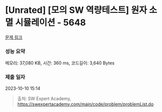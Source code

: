 # [Unrated] [모의 SW 역량테스트] 원자 소멸 시뮬레이션 - 5648 

[문제 링크](https://swexpertacademy.com/main/code/problem/problemDetail.do?contestProbId=AWXRFInKex8DFAUo) 

### 성능 요약

메모리: 37,080 KB, 시간: 360 ms, 코드길이: 3,640 Bytes

### 제출 일자

2023-10-10 15:14



> 출처: SW Expert Academy, https://swexpertacademy.com/main/code/problem/problemList.do